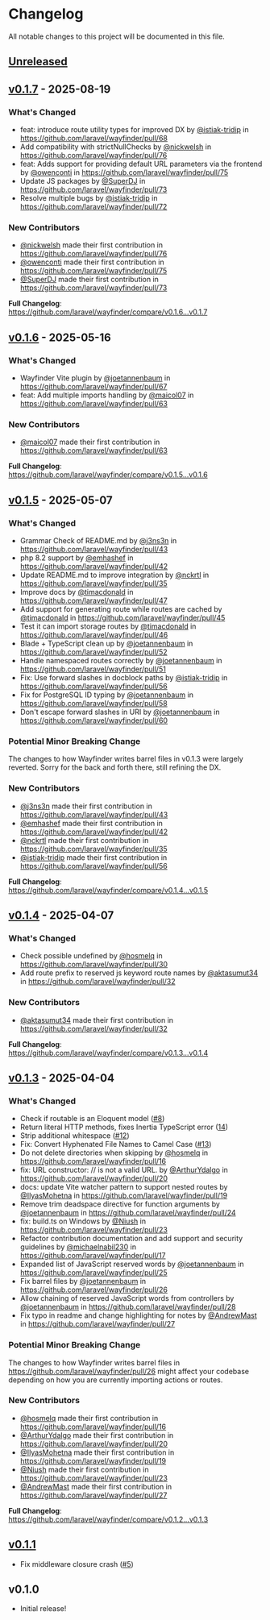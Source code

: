 # Changelog

All notable changes to this project will be documented in this file.

## [Unreleased](https://github.com/laravel/wayfinder/compare/v0.1.7...main)

## [v0.1.7](https://github.com/laravel/wayfinder/compare/v0.1.6...v0.1.7) - 2025-08-19

### What's Changed

* feat: introduce route utility types for improved DX by [@istiak-tridip](https://github.com/istiak-tridip) in https://github.com/laravel/wayfinder/pull/68
* Add compatibility with strictNullChecks by [@nickwelsh](https://github.com/nickwelsh) in https://github.com/laravel/wayfinder/pull/76
* feat: Adds support for providing default URL parameters via the frontend by [@owenconti](https://github.com/owenconti) in https://github.com/laravel/wayfinder/pull/75
* Update JS packages by [@SuperDJ](https://github.com/SuperDJ) in https://github.com/laravel/wayfinder/pull/73
* Resolve multiple bugs by [@istiak-tridip](https://github.com/istiak-tridip) in https://github.com/laravel/wayfinder/pull/72

### New Contributors

* [@nickwelsh](https://github.com/nickwelsh) made their first contribution in https://github.com/laravel/wayfinder/pull/76
* [@owenconti](https://github.com/owenconti) made their first contribution in https://github.com/laravel/wayfinder/pull/75
* [@SuperDJ](https://github.com/SuperDJ) made their first contribution in https://github.com/laravel/wayfinder/pull/73

**Full Changelog**: https://github.com/laravel/wayfinder/compare/v0.1.6...v0.1.7

## [v0.1.6](https://github.com/laravel/wayfinder/compare/v0.1.5...v0.1.6) - 2025-05-16

### What's Changed

* Wayfinder Vite plugin by [@joetannenbaum](https://github.com/joetannenbaum) in https://github.com/laravel/wayfinder/pull/67
* feat: Add multiple imports handling by [@maicol07](https://github.com/maicol07) in https://github.com/laravel/wayfinder/pull/63

### New Contributors

* [@maicol07](https://github.com/maicol07) made their first contribution in https://github.com/laravel/wayfinder/pull/63

**Full Changelog**: https://github.com/laravel/wayfinder/compare/v0.1.5...v0.1.6

## [v0.1.5](https://github.com/laravel/wayfinder/compare/v0.1.4...v0.1.5) - 2025-05-07

### What's Changed

* Grammar Check of README.md by [@j3ns3n](https://github.com/j3ns3n) in https://github.com/laravel/wayfinder/pull/43
* php 8.2 support by [@emhashef](https://github.com/emhashef) in https://github.com/laravel/wayfinder/pull/42
* Update README.md to improve integration by [@nckrtl](https://github.com/nckrtl) in https://github.com/laravel/wayfinder/pull/35
* Improve docs by [@timacdonald](https://github.com/timacdonald) in https://github.com/laravel/wayfinder/pull/47
* Add support for generating route while routes are cached by [@timacdonald](https://github.com/timacdonald) in https://github.com/laravel/wayfinder/pull/45
* Test it can import storage routes by [@timacdonald](https://github.com/timacdonald) in https://github.com/laravel/wayfinder/pull/46
* Blade + TypeScript clean up by [@joetannenbaum](https://github.com/joetannenbaum) in https://github.com/laravel/wayfinder/pull/52
* Handle namespaced routes correctly by [@joetannenbaum](https://github.com/joetannenbaum) in https://github.com/laravel/wayfinder/pull/51
* Fix: Use forward slashes in docblock paths by [@istiak-tridip](https://github.com/istiak-tridip) in https://github.com/laravel/wayfinder/pull/56
* Fix for PostgreSQL ID typing by [@joetannenbaum](https://github.com/joetannenbaum) in https://github.com/laravel/wayfinder/pull/58
* Don't escape forward slashes in URI by [@joetannenbaum](https://github.com/joetannenbaum) in https://github.com/laravel/wayfinder/pull/60

### Potential Minor Breaking Change

The changes to how Wayfinder writes barrel files in v0.1.3 were largely reverted. Sorry for the back and forth there, still refining the DX.

### New Contributors

* [@j3ns3n](https://github.com/j3ns3n) made their first contribution in https://github.com/laravel/wayfinder/pull/43
* [@emhashef](https://github.com/emhashef) made their first contribution in https://github.com/laravel/wayfinder/pull/42
* [@nckrtl](https://github.com/nckrtl) made their first contribution in https://github.com/laravel/wayfinder/pull/35
* [@istiak-tridip](https://github.com/istiak-tridip) made their first contribution in https://github.com/laravel/wayfinder/pull/56

**Full Changelog**: https://github.com/laravel/wayfinder/compare/v0.1.4...v0.1.5

## [v0.1.4](https://github.com/laravel/wayfinder/compare/v0.1.3...v0.1.4) - 2025-04-07

### What's Changed

* Check possible undefined by [@hosmelq](https://github.com/hosmelq) in https://github.com/laravel/wayfinder/pull/30
* Add route prefix to reserved js keyword route names by [@aktasumut34](https://github.com/aktasumut34) in https://github.com/laravel/wayfinder/pull/32

### New Contributors

* [@aktasumut34](https://github.com/aktasumut34) made their first contribution in https://github.com/laravel/wayfinder/pull/32

**Full Changelog**: https://github.com/laravel/wayfinder/compare/v0.1.3...v0.1.4

## [v0.1.3](https://github.com/laravel/wayfinder/compare/v0.1.1...v0.1.3) - 2025-04-04

### What's Changed

* Check if routable is an Eloquent model ([#8](https://github.com/laravel/wayfinder/pull/8))
* Return literal HTTP methods, fixes Inertia TypeScript error ([14](https://github.com/laravel/wayfinder/pull/14))
* Strip additional whitespace ([#12](https://github.com/laravel/wayfinder/pull/12))
* Fix: Convert Hyphenated File Names to Camel Case ([#13](https://github.com/laravel/wayfinder/pull/13))
* Do not delete directories when skipping by [@hosmelq](https://github.com/hosmelq) in https://github.com/laravel/wayfinder/pull/16
* fix: URL constructor: // is not a valid URL. by [@ArthurYdalgo](https://github.com/ArthurYdalgo) in https://github.com/laravel/wayfinder/pull/20
* docs: update Vite watcher pattern to support nested routes by [@IlyasMohetna](https://github.com/IlyasMohetna) in https://github.com/laravel/wayfinder/pull/19
* Remove trim deadspace directive for function arguments by [@joetannenbaum](https://github.com/joetannenbaum) in https://github.com/laravel/wayfinder/pull/24
* fix: build.ts on Windows by [@Niush](https://github.com/Niush) in https://github.com/laravel/wayfinder/pull/23
* Refactor contribution documentation and add support and security guidelines by [@michaelnabil230](https://github.com/michaelnabil230) in https://github.com/laravel/wayfinder/pull/17
* Expanded list of JavaScript reserved words by [@joetannenbaum](https://github.com/joetannenbaum) in https://github.com/laravel/wayfinder/pull/25
* Fix barrel files by [@joetannenbaum](https://github.com/joetannenbaum) in https://github.com/laravel/wayfinder/pull/26
* Allow chaining of reserved JavaScript words from controllers by [@joetannenbaum](https://github.com/joetannenbaum) in https://github.com/laravel/wayfinder/pull/28
* Fix typo in readme and change highlighting for notes by [@AndrewMast](https://github.com/AndrewMast) in https://github.com/laravel/wayfinder/pull/27

### Potential Minor Breaking Change

The changes to how Wayfinder writes barrel files in https://github.com/laravel/wayfinder/pull/26 might affect your codebase depending on how you are currently importing actions or routes.

### New Contributors

* [@hosmelq](https://github.com/hosmelq) made their first contribution in https://github.com/laravel/wayfinder/pull/16
* [@ArthurYdalgo](https://github.com/ArthurYdalgo) made their first contribution in https://github.com/laravel/wayfinder/pull/20
* [@IlyasMohetna](https://github.com/IlyasMohetna) made their first contribution in https://github.com/laravel/wayfinder/pull/19
* [@Niush](https://github.com/Niush) made their first contribution in https://github.com/laravel/wayfinder/pull/23
* [@AndrewMast](https://github.com/AndrewMast) made their first contribution in https://github.com/laravel/wayfinder/pull/27

**Full Changelog**: https://github.com/laravel/wayfinder/compare/v0.1.2...v0.1.3

## [v0.1.1](https://github.com/laravel/wayfinder/compare/v0.1.0...v0.1.1)

- Fix middleware closure crash ([#5](https://github.com/laravel/wayfinder/pull/5))

## v0.1.0

- Initial release!
